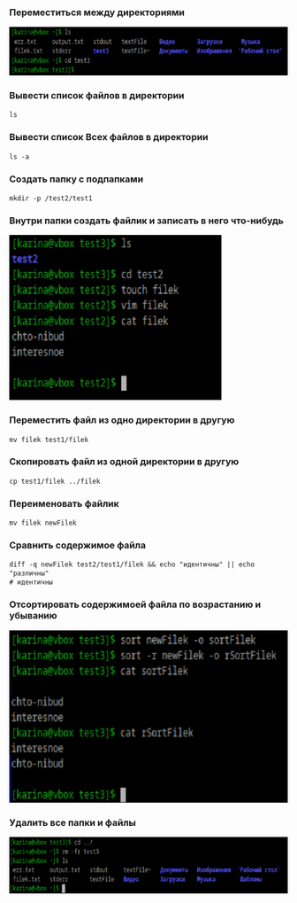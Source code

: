 ### Переместиться между директориями
 
![image1.png](images/image1.png)

### Вывести список файлов в директории
```
ls
```

### Вывести список Всех файлов в директории
```
ls -a
```

### Создать папку с подпапками
```
mkdir -p /test2/test1
```

### Внутри папки создать файлик и записать в него что-нибудь

![image2.png](images/image2.png)

### Переместить файл из одно директории в другую
```
mv filek test1/filek
```

### Скопировать файл из одной директории в другую
```
cp test1/filek ../filek
```

### Переименовать файлик
```
mv filek newFilek
```

### Сравнить содержимое файла
```
diff -q newFilek test2/test1/filek && echo "идентичны" || echo "различны"
# идентичны
```

### Отсортировать содержимоей файла по возрастанию и убыванию

![image4.png](images/image4.png)

### Удалить все папки и файлы

![image5.png](images/image5.png)
